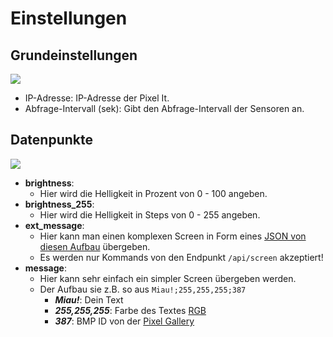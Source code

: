 # Einstellungen

## Grundeinstellungen

![](/iobroker_pixelIt_config.png)

- IP-Adresse: IP-Adresse der Pixel It.
- Abfrage-Intervall (sek): Gibt den Abfrage-Intervall der Sensoren an.

## Datenpunkte

![](/iobroker_pixelIt_datapoints.png)

- **brightness**:
  - Hier wird die Helligkeit in Prozent von 0 - 100 angeben.
- **brightness_255**:
  - Hier wird die Helligkeit in Steps von 0 - 255 angeben.
- **ext_message**:
  - Hier kann man einen komplexen Screen in Form eines [JSON von diesen Aufbau](/pixelit/api.html#screen) übergeben.
  - Es werden nur Kommands von den Endpunkt `/api/screen` akzeptiert!
- **message**:
  - Hier kann sehr einfach ein simpler Screen übergeben werden.
  - Der Aufbau sie z.B. so aus `Miau!;255,255,255;387`
    - **_Miau!_**: Dein Text
    - **_255,255,255_**: Farbe des Textes [RGB](https://www.w3schools.com/colors/colors_picker.asp)
    - **_387_**: BMP ID von der [Pixel Gallery](/pixelit/tools.html#pixel-gallery)
